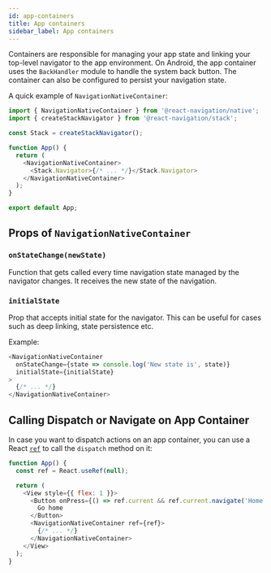 ```yaml
---
id: app-containers
title: App containers
sidebar_label: App containers
---
```


Containers are responsible for managing your app state and linking your top-level navigator to the app environment. On Android, the app container uses the `BackHandler` module to handle the system back button. The container can also be configured to persist your navigation state.

A quick example of `NavigationNativeContainer`:

```js
import { NavigationNativeContainer } from '@react-navigation/native';
import { createStackNavigator } from '@react-navigation/stack';

const Stack = createStackNavigator();

function App() {
  return (
    <NavigationNativeContainer>
      <Stack.Navigator>{/* ... */}</Stack.Navigator>
    </NavigationNativeContainer>
  );
}

export default App;
```

## Props of `NavigationNativeContainer`

### `onStateChange(newState)`

Function that gets called every time navigation state managed by the navigator changes. It receives the new state of the navigation.

### `initialState`

Prop that accepts initial state for the navigator. This can be useful for cases such as deep linking, state persistence etc.

Example:

```js
<NavigationNativeContainer
  onStateChange={state => console.log('New state is', state)}
  initialState={initialState}
>
  {/* ... */}
</NavigationNativeContainer>
```

## Calling Dispatch or Navigate on App Container

In case you want to dispatch actions on an app container, you can use a React [`ref`](https://reactjs.org/docs/refs-and-the-dom.html#creating-refs) to call the `dispatch` method on it:

```js
function App() {
  const ref = React.useRef(null);

  return (
    <View style={{ flex: 1 }}>
      <Button onPress={() => ref.current && ref.current.navigate('Home')}>
        Go home
      </Button>
      <NavigationNativeContainer ref={ref}>
        {/* ... */}
      </NavigationNativeContainer>
    </View>
  );
}
```
